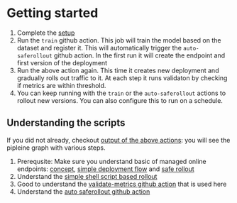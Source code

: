 # Getting started

1. Complete the [setup](setup.md)
1. Run the `train` github action. This job will train the model based on the dataset and register it. This will automatically trigger the `auto-saferollout` github action. In the first run it will create the endpoint and first version of the deployment
1. Run the above action again. This time it creates new deployment and gradually rolls out traffic to it. At each step it runs validaton by checking if metrics are within threshold.
1. You can keep running with the `train` or the `auto-saferollout` actions to rollout new versions. You can also configure this to run on a schedule.

## Understanding the scripts
If you did not already, checkout [output of the above actions](../../../../actions): you will see the pipleine graph with various steps.
1. Prerequsite: Make sure you understand basic of managed online endpoints: [concept](https://docs.microsoft.com/en-us/azure/machine-learning/concept-endpoints), [simple deployment flow](http://docs.microsoft.com/en-us/azure/machine-learning/how-to-deploy-managed-online-endpoints) and [safe rollout](https://docs.microsoft.com/en-us/azure/machine-learning/how-to-safely-rollout-managed-endpoints)
1. Understand the [simple shell script based rollout](../scripts/simple_rollout.sh)
1. Good to understand the [validate-metrics github action](https://github.com/rsethur/validate-metrics) that is used here
1. Understand the [auto saferollout github action](../.github/workflows/auto_saferollout.yml)
